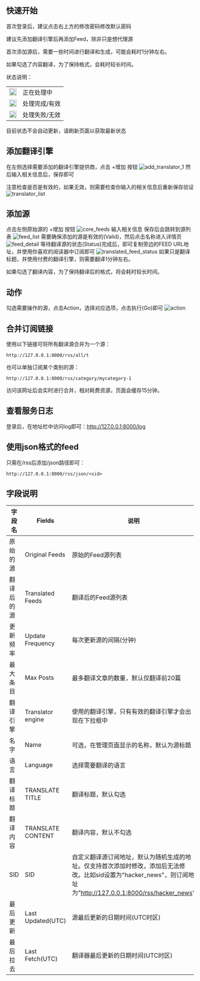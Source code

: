 ## 快速开始

首次登录后，建议点击右上方的修改密码修改默认密码

建议先添加翻译引擎后再添加Feed，除非只是想代理源

首次添加源后，需要一些时间进行翻译和生成，可能会耗时1分钟左右。

如果勾选了内容翻译，为了保持格式，会耗时较长时间。

状态说明：

<table> <tr> <td><img src="/assets/icon-loading.svg" width="20" height="20"></td> <td>正在处理中</td> </tr> <tr> <td><img src="/assets/icon-yes.svg" width="20" height="20"></td> <td>处理完成/有效</td> </tr> <tr> <td><img src="/assets/icon-no.svg" width="20" height="20"></td> <td>处理失败/无效</td> </tr> </table>

目前状态不会自动更新，请刷新页面以获取最新状态

## 添加翻译引擎
在左侧选择需要添加的翻译引擎提供商，点击 +增加 按钮
![add_translator_1](/assets/add_translator_1.png)
然后输入相关信息后，保存即可

注意检查是否是有效的，如果无效，则需要检查你输入的相关信息后重新保存验证
![translator_list](/assets/translator_list.png)

## 添加源
点击左侧原始源的 +增加 按钮
![core_feeds](/assets/core_feeds.png)
输入相关信息
保存后会跳转到源列表
![feed_list](/assets/feeds_list_2.png)
需要确保添加的源是有效的(Valid)，然后点击名称进入详情页
![feed_detail](/assets/feed_detail.png)
等待翻译源的状态(Status)完成后，即可复制旁边的FEED URL地址，并使用你喜欢的阅读器中订阅即可
![translated_feed_status](/assets/translated_feed_status.png)
如果只是翻译标题，并使用付费的翻译引擎，则需要翻译1分钟左右。

如果勾选了翻译内容，为了保持翻译后的格式，将会耗时较长时间。

## 动作
勾选需要操作的源，点击Action，选择对应选项，点击执行(Go)即可
![action](/assets/action.png)

## 合并订阅链接
使用以下链接可将所有翻译源合并为一个源：

`http://127.0.0.1:8000/rss/all/t`

也可以单独订阅某个类别的源：

`http://127.0.0.1:8000/rss/category/mycategory-1`

访问该网址后会实时进行合并，相对耗费资源，页面会缓存15分钟。

## 查看服务日志
登录后，在地址栏中访问log即可：http://127.0.0.1:8000/log

## 使用json格式的feed
只需在/rss后添加/json路径即可：

`http://127.0.0.1:8000/rss/json/<sid>`


## 字段说明
| 字段名 | Fields | 说明 |
| ------ | ---- | ---- |
| 原始的源 | Original Feeds | 原始的Feed源列表 |
| 翻译后的源 | Translated Feeds | 翻译后的Feed源列表 |
| 更新频率 | Update Frequency | 每次更新源的间隔(分钟) |
| 最大条目 | Max Posts | 最多翻译文章的数量，默认仅翻译前20篇 |
| 翻译引擎 | Translator engine | 使用的翻译引擎，只有有效的翻译引擎才会出现在下拉框中 |
| 名字 | Name | 可选，在管理页面显示的名称，默认为源标题 |
| 语言 | Language | 选择需要翻译的语言 |
| 翻译标题 | TRANSLATE TITLE | 翻译标题，默认勾选 |
| 翻译内容 | TRANSLATE CONTENT | 翻译内容，默认不勾选 |
| SID | SID | 自定义翻译源订阅地址，默认为随机生成的地址。仅支持首次添加时修改，添加后无法修改。比如sid设置为"hacker_news"，则订阅地址为"http://127.0.0.1:8000/rss/hacker_news"|
| 最后更新 | Last Updated(UTC) | 源最后更新的日期时间(UTC时区) |
| 最后拉去 | Last Fetch(UTC) | 翻译器最后更新的日期时间(UTC时区) |
